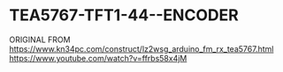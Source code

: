 # TEA5767-TFT1-44--ENCODER

ORIGINAL FROM https://www.kn34pc.com/construct/lz2wsg_arduino_fm_rx_tea5767.html 
https://www.youtube.com/watch?v=ffrbs58x4jM
